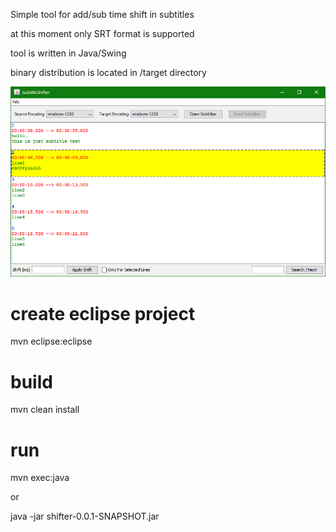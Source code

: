 Simple tool for add/sub time shift in subtitles

at this moment only SRT format is supported

tool is written in Java/Swing

binary distribution is located in /target directory

![alt text](/ss-ss.png)

create eclipse project
======================
mvn eclipse:eclipse

build
=====
mvn clean install

run
===
mvn exec:java

or

java -jar shifter-0.0.1-SNAPSHOT.jar